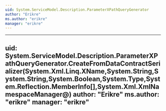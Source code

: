 ```yaml
---
uid: System.ServiceModel.Description.ParameterXPathQueryGenerator
author: "Erikre"
ms.author: "erikre"
manager: "erikre"
---
```


---
uid: System.ServiceModel.Description.ParameterXPathQueryGenerator.CreateFromDataContractSerializer(System.Xml.Linq.XName,System.String,System.String,System.Boolean,System.Type,System.Reflection.MemberInfo[],System.Xml.XmlNamespaceManager@)
author: "Erikre"
ms.author: "erikre"
manager: "erikre"
---
